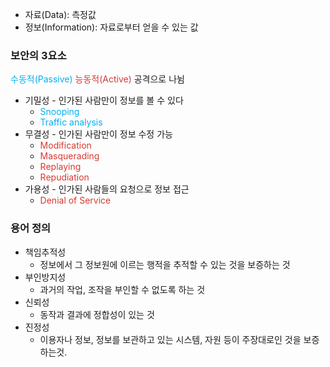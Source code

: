 - 자료(Data): 측정값
- 정보(Information): 자료로부터 얻을 수 있는 값

### 보안의 3요소
<font color="#00b0f0">수동적(Passive)</font>
<font color="#d83931">능동적(Active)</font>
공격으로 나뉨
- 기밀성 - 인가된 사람만이 정보를 볼 수 있다
	- <font color="#00b0f0">Snooping</font>
	- <font color="#00b0f0">Traffic analysis</font> 
- 무결성 - 인가된 사람만이 정보 수정 가능
	- <font color="#d83931">Modification</font>
	- <font color="#d83931">Masquerading</font>
	- <font color="#d83931">Replaying</font>
	- <font color="#d83931">Repudiation</font>
- 가용성 - 인가된 사람들의 요청으로 정보 접근
	- <font color="#d83931">Denial of Service</font>

### 용어 정의
- 책임추적성
	- 정보에서 그 정보원에 이르는 행적을 추적할 수 있는 것을 보증하는 것
- 부인방지성
	- 과거의 작업, 조작을 부인할 수 없도록 하는 것
- 신뢰성
	- 동작과 결과에 정합성이 있는 것
- 진정성
	- 이용자나 정보, 정보를 보관하고 있는 시스템, 자원 등이 주장대로인 것을 보증하는것.





